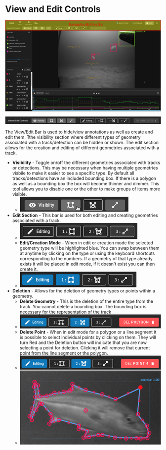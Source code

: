 # View and Edit Controls

![Navigation Bar Highlighted](images/UIView/NavBarHighlight.png)

![Navigation Edit Bar](images/EditBar/editBar.png)

The View/Edit Bar is used to hide/view annotations as well as create and edit them.  Tthe visibility section where different types of geometry associated with a track/detection can be hidden or shown.  The edit section allows for the creation and editing of different geometries associated with a track.

* **Visibility** - Toggle on/off the different geometries associated with tracks or detections. This may be necessary when having multiple geometries visbile to make it easier to see a specific type.  By default all tracks/detections have an included bounding box.  If there is a polygon as well as a bounding box the box will become thinner and dimmer.  This tool allows you to disable one or the other to make groups of items more visible.
    * ![Visibility Section](images/EditBar/visibilitySection.png)
* **Edit Section** - This bar is used for both editing and creating geometries associated with a track. 
    * ![Editing Section](images/EditBar/editingSection.png)
    * **Edit/Creation Mode** - When in edit or creation mode the selected geometry type will be highlighted blue.  You can swap between them at anytime by clicking on the type or using the keyboard shortcuts corresponding to the numbers.  If a geometry of that type already exists it will be placed in edit mode, if it doesn't exist you can then create it.
    * ![Editing Mode](images/EditBar/editingMode.png)
* **Deletion** - Allows for the deletion of geometry types or points within a geometry.
    * **Delete Geometry** - This is the deletion of the entire type from the track.  You cannot delete a bounding box.  The bounding box is necessary for the representation of the track
    * ![Delete Geometry](images/EditBar/deleteGeometry.png)
    * **Delete Point** - When in edit mode for a polygon or a line segment it is possible to select individual points by clicking on them.  They will turn Red and the Deletion button will indicate that you are now selecting a point for deletion.  Clicking it will remove that current point from the line segment or the polygon.
    * ![Delete Point Menu](images/EditBar/deletePointMenu.png)
    * ![Selected Point Delete](images/EditBar/selectedPointDelete.png)
